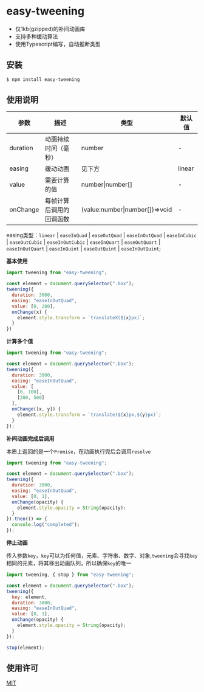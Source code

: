 # easy-tweening

- 仅1kb(gzipped)的补间动画库
- 支持多种缓动算法
- 使用Typescript编写，自动推断类型

## 安装

```sh
$ npm install easy-tweening
```

## 使用说明

| 参数     	| 描述                     	| 类型                          	| 默认值 	|
|----------	|--------------------------	|-------------------------------	|--------	|
| duration 	| 动画持续时间（毫秒）     	| number                        	| -      	|
| easing   	| 缓动动画                 	| 见下方                        	    | linear 	|
| value    	| 需要计算的值             	| number\|number[]               	| -      	|
| onChange 	| 每帧计算后调用的回调函数 	| (value:number\|number[])=>void 	| -      	|

easing类型：`linear`
           | `easeInQuad`
           | `easeOutQuad`
           | `easeInOutQuad`
           | `easeInCubic`
           | `easeOutCubic`
           | `easeInOutCubic`
           | `easeInQuart`
           | `easeOutQuart`
           | `easeInOutQuart`
           | `easeInQuint`
           | `easeOutQuint`
           | `easeInOutQuint`;

**基本使用**

```javascript
import tweening from "easy-tweening";

const element = document.querySelector(".box");
tweening({
  duration: 3000,
  easing: "easeInOutQuad",
  value: [0, 200],
  onChange(x) {
    element.style.transform = `translateX(${x}px)`;
  }
})
```

**计算多个值**

```javascript
import tweening from "easy-tweening";

const element = document.querySelector(".box");
tweening({
  duration: 3000,
  easing: "easeInOutQuad",
  value: [
    [0, 100],
    [200, 500]
  ],
  onChange([x, y]) {
    element.style.transform = `translate(${x}px,${y}px)`;
  }
});
```

**补间动画完成后调用**

本质上返回的是一个`Promise`，在动画执行完后会调用`resolve`

```javascript
import tweening from "easy-tweening";

const element = document.querySelector(".box");
tweening({
  duration: 3000,
  easing: "easeInOutQuad",
  value: [0, 1],
  onChange(opacity) {
    element.style.opacity = String(opacity);
  }
}).then(() => {
  console.log("completed");
});
```

**停止动画**

传入参数`key`，`key`可以为任何值，元素、字符串、数字、对象,`tweening`会寻找`key`相同的元素，将其移出动画队列，所以确保`key`的唯一

```javascript
import tweening, { stop } from "easy-tweening";

const element = document.querySelector(".box");
tweening({
  key: element,
  duration: 3000,
  easing: "easeInOutQuad",
  value: [0, 1],
  onChange(opacity) {
    element.style.opacity = String(opacity);
  }
});

stop(element);
```

## 使用许可

[MIT](/LICENSE)
